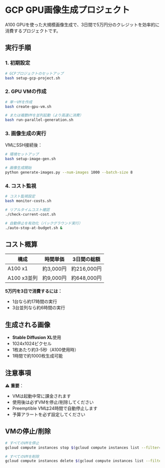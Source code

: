 # GCP GPU画像生成プロジェクト

A100 GPUを使った大規模画像生成で、3日間で5万円分のクレジットを効率的に消費するプロジェクトです。

## 実行手順

### 1. 初期設定
```bash
# GCPプロジェクトのセットアップ
bash setup-gcp-project.sh
```

### 2. GPU VMの作成
```bash
# 単一VMを作成
bash create-gpu-vm.sh

# または複数VMを並列起動（より高速に消費）
bash run-parallel-generation.sh
```

### 3. 画像生成の実行
VMにSSH接続後：
```bash
# 環境セットアップ
bash setup-image-gen.sh

# 画像生成開始
python generate-images.py --num-images 1000 --batch-size 8
```

### 4. コスト監視
```bash
# コスト監視設定
bash monitor-costs.sh

# リアルタイムコスト確認
./check-current-cost.sh

# 自動停止を有効化（バックグラウンド実行）
./auto-stop-at-budget.sh &
```

## コスト概算

| 構成 | 時間単価 | 3日間の総額 |
|------|---------|------------|
| A100 x1 | 約3,000円 | 約216,000円 |
| A100 x3並列 | 約9,000円 | 約648,000円 |

**5万円を3日で消費するには：**
- 1台なら約17時間の実行
- 3台並列なら約6時間の実行

## 生成される画像

- **Stable Diffusion XL**使用
- 1024x1024ピクセル
- 1枚あたり約3-5秒（A100使用時）
- 1時間で約1000枚生成可能

## 注意事項

⚠️ **重要**：
- VMは起動中常に課金されます
- 使用後は必ずVMを停止/削除してください
- Preemptible VMは24時間で自動停止します
- 予算アラートを必ず設定してください

## VMの停止/削除

```bash
# すべてのVMを停止
gcloud compute instances stop $(gcloud compute instances list --filter="machineType:a2-highgpu" --format="value(name)") --zone=us-central1-a

# すべてのVMを削除
gcloud compute instances delete $(gcloud compute instances list --filter="machineType:a2-highgpu" --format="value(name)") --zone=us-central1-a
```